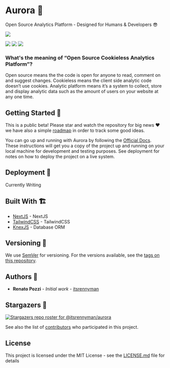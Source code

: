 # Aurora 🌈

Open Source Analytics Platform - Designed for Humans & Developers :sunglasses:

![](https://repository-images.githubusercontent.com/349502977/99c2cf00-9970-11eb-9cb1-9ebecd4f2f27)

![](https://img.shields.io/github/v/release/itsrennyman/aurora?style=for-the-badge)
![](https://img.shields.io/github/stars/itsrennyman/aurora?style=for-the-badge)
![](https://img.shields.io/github/license/itsrennyman/aurora?style=for-the-badge)

### What's the meaning of “Open Source Cookieless Analytics Platform”?

Open source means the the code is open for anyone to read, comment on and suggest changes. Cookieless means the client side analytic code doesn’t use cookies. Analytic platform means it’s a system to collect, store and display analytic data such as the amount of users on your website at any one time.

## Getting Started 🤩

This is a public beta! Please star and watch the repository for big news :heart: we have also a simple [roadmap](https://trello.com/b/df17oLMm/aurora-roadmap) in order to track some good ideas.

You can go up and running with Aurora by following the [Official Docs](https://docs.useaurora.app/). These instructions will get you a copy of the project up and running on your local machine for development and testing purposes. See deployment for notes on how to deploy the project on a live system.

## Deployment 🛫

Currently Writing

## Built With 🏗️

- [NextJS](https://nextjs.org/) - NextJS
- [TailwindCSS](https://tailwindcss.com/) - TailwindCSS
- [KnexJS](https://knexjs.org/) - Database ORM

## Versioning 🚦

We use [SemVer](http://semver.org/) for versioning. For the versions available, see the [tags on this repository](https://github.com/itsrennyman/aurora/tags).

## Authors 🙋

- **Renato Pozzi** - _Initial work_ - [itsrennyman](https://github.com/itsrennyman)

## Stargazers 🌟

[![Stargazers repo roster for @itsrennyman/aurora](https://reporoster.com/stars/itsrennyman/aurora)](https://github.com/itsrennyman/aurora/stargazers)

See also the list of [contributors](https://github.com/itsrennyman/aurora/contributors) who participated in this project.

## License

This project is licensed under the MIT License - see the [LICENSE.md](LICENSE.md) file for details
